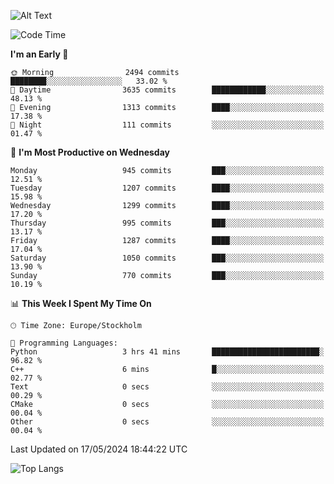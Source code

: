![Alt Text](https://media.tenor.com/3Gehha8RO-sAAAAC/goose-dance.gif)

<!--START_SECTION:waka-->
![Code Time](http://img.shields.io/badge/Code%20Time-155%20hrs%2054%20mins-blue)

**I'm an Early 🐤** 

```text
🌞 Morning                2494 commits        ████████░░░░░░░░░░░░░░░░░   33.02 % 
🌆 Daytime                3635 commits        ████████████░░░░░░░░░░░░░   48.13 % 
🌃 Evening                1313 commits        ████░░░░░░░░░░░░░░░░░░░░░   17.38 % 
🌙 Night                  111 commits         ░░░░░░░░░░░░░░░░░░░░░░░░░   01.47 % 
```
📅 **I'm Most Productive on Wednesday** 

```text
Monday                   945 commits         ███░░░░░░░░░░░░░░░░░░░░░░   12.51 % 
Tuesday                  1207 commits        ████░░░░░░░░░░░░░░░░░░░░░   15.98 % 
Wednesday                1299 commits        ████░░░░░░░░░░░░░░░░░░░░░   17.20 % 
Thursday                 995 commits         ███░░░░░░░░░░░░░░░░░░░░░░   13.17 % 
Friday                   1287 commits        ████░░░░░░░░░░░░░░░░░░░░░   17.04 % 
Saturday                 1050 commits        ███░░░░░░░░░░░░░░░░░░░░░░   13.90 % 
Sunday                   770 commits         ███░░░░░░░░░░░░░░░░░░░░░░   10.19 % 
```


📊 **This Week I Spent My Time On** 

```text
🕑︎ Time Zone: Europe/Stockholm

💬 Programming Languages: 
Python                   3 hrs 41 mins       ████████████████████████░   96.82 % 
C++                      6 mins              █░░░░░░░░░░░░░░░░░░░░░░░░   02.77 % 
Text                     0 secs              ░░░░░░░░░░░░░░░░░░░░░░░░░   00.29 % 
CMake                    0 secs              ░░░░░░░░░░░░░░░░░░░░░░░░░   00.04 % 
Other                    0 secs              ░░░░░░░░░░░░░░░░░░░░░░░░░   00.04 % 
```


 Last Updated on 17/05/2024 18:44:22 UTC
<!--END_SECTION:waka-->

![Top Langs](https://github-readme-stats-rose-phi.vercel.app/api/top-langs/?username=jxncted\&layout=compact&hide=c,assembly,jupyter%20notebook)
